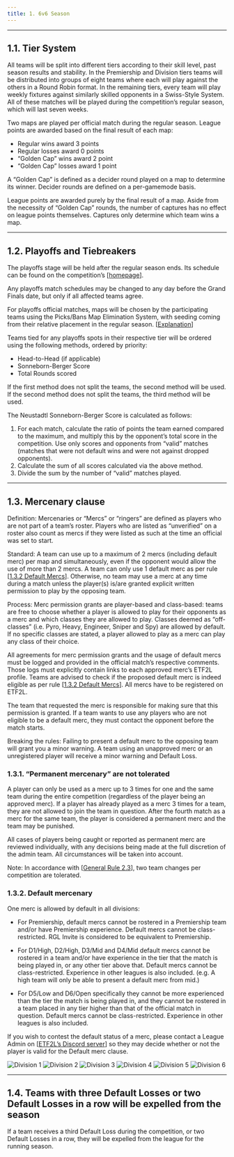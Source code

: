 ```yaml
---
title: 1. 6v6 Season
---
```

---

## 1.1. Tier System

All teams will be split into different tiers according to their skill level, past season results and stability. In the Premiership and Division tiers teams will be distributed into groups of eight teams where each will play against the others in a Round Robin format. In the remaining tiers, every team will play weekly fixtures against similarly skilled opponents in a Swiss-Style System. All of these matches will be played during the competition’s regular season, which will last seven weeks.

Two maps are played per official match during the regular season. League points are awarded based on the final result of each map:

- Regular wins award 3 points
- Regular losses award 0 points
- “Golden Cap” wins award 2 point
- “Golden Cap” losses award 1 point

A “Golden Cap” is defined as a decider round played on a map to determine its winner. Decider rounds are defined on a per-gamemode basis.

League points are awarded purely by the final result of a map. Aside from the necessity of “Golden Cap” rounds, the number of captures has no effect on league points themselves. Captures only determine which team wins a map.

---

## 1.2. Playoffs and Tiebreakers

The playoffs stage will be held after the regular season ends. Its schedule can be found on the competition’s [[homepage](
https://etf2l.org/6v6-home/)].

Any playoffs match schedules may be changed to any day before the Grand Finals date, but only if all affected teams agree.

For playoffs official matches, maps will be chosen by the participating teams using the Picks/Bans Map Elimination System, with seeding coming from their relative placement in the regular season. [[Explanation](/docs/general-8#83-picksbans-system)]

Teams tied for any playoffs spots in their respective tier will be ordered using the following methods, ordered by priority:

- Head-to-Head (if applicable)
- Sonneborn-Berger Score
- Total Rounds scored

If the first method does not split the teams, the second method will be used. If the second method does not split the teams, the third method will be used.

The Neustadtl Sonneborn-Berger Score is calculated as follows:

1. For each match, calculate the ratio of points the team earned compared to the maximum, and multiply this by the opponent’s total score in the competition. Use only scores and opponents from “valid” matches  (matches that were not default wins and were not against dropped opponents).
2. Calculate the sum of all scores calculated via the above method.
3. Divide the sum by the number of “valid” matches played.

---

## 1.3. Mercenary clause

Definition:
Mercenaries or “Mercs” or “ringers” are defined as players who are not part of a team’s roster. Players who are listed as “unverified” on a roster also count as mercs if they were listed as such at the time an official was set to start.

Standard:
A team can use up to a maximum of 2 mercs (including default merc) per map and simultaneously, even if the opponent would allow the use of more than 2 mercs.
A team can only use 1 default merc as per rule [[1.3.2 Default Mercs](#132-default-mercenary)].
Otherwise, no team may use a merc at any time during a match unless the player(s) is/are granted explicit written permission to play by the opposing team.

Process:
Merc permission grants are player-based and class-based: teams are free to choose whether a player is allowed to play for their opponents as a merc and which classes they are allowed to play. Classes deemed as “off-classes” (i.e. Pyro, Heavy, Engineer, Sniper and Spy) are allowed by default. If no specific classes are stated, a player allowed to play as a merc can play any class of their choice.

All agreements for merc permission grants and the usage of default mercs must be logged and provided in the official match’s respective comments. Those logs must explicitly contain links to each approved merc’s ETF2L profile. Teams are advised to check if the proposed default merc is indeed eligible as per rule [[1.3.2 Default Mercs](#132-default-mercenary)].
All mercs have to be registered on ETF2L.

The team that requested the merc is responsible for making sure that this permission is granted. If a team wants to use any players who are not eligible to be a default merc, they must contact the opponent before the match starts.

Breaking the rules:
Failing to present a default merc to the opposing team will grant you a minor warning.
A team using an unapproved merc or an unregistered player will receive a minor warning and Default Loss.

### 1.3.1. “Permanent mercenary” are not tolerated

A player can only be used as a merc up to 3 times for one and the same team during the entire competition (regardless of the player being an approved merc). If a player has already played as a merc 3 times for a team, they are not allowed to join the team in question. After the fourth match as a merc for the same team, the player is considered a permanent merc and the team may be punished.

All cases of players being caught or reported as permanent merc are reviewed individually, with any decisions being made at the full discretion of the admin team. All circumstances will be taken into account.

Note: In accordance with [[General Rule 2.3](/docs/general-2#23-two-team-change-per-competition-allowed)], two team changes per competition are tolerated.

### 1.3.2. Default mercenary

One merc is allowed by default in all divisions:

- For Premiership, default mercs cannot be rostered in a Premiership team and/or have Premiership experience. Default mercs cannot be class-restricted. RGL Invite is considered to be equivalent to Premiership.

- For D1/High, D2/High, D3/Mid and D4/Mid default mercs cannot be rostered in a team and/or have experience in the tier that the match is being played in, or any other tier above that. Default mercs cannot be class-restricted. Experience in other leagues is also included. (e.g. A high team will only be able to present a default merc from mid.)

- For D5/Low and D6/Open specifically they cannot be more experienced than the tier the match is being played in, and they cannot be rostered in a team placed in any tier higher than that of the official match in question. Default mercs cannot be class-restricted. Experience in other leagues is also included.

If you wish to contest the default status of a merc, please contact a League Admin on [[ETF2L’s Discord server](https://discord.etf2l.org/)] so they may decide whether or not the player is valid for the Default merc clause.

![Division 1](/img/d1.png)
![Division 2](/img/d2.png)
![Division 3](/img/d3.png)
![Division 4](/img/d4.png)
![Division 5](/img/d5.png)
![Division 6](/img/d6.png)

---

## 1.4. Teams with three Default Losses or two Default Losses in a row will be expelled from the season

If a team receives a third Default Loss during the competition, or two Default Losses in a row, they will be expelled from the league for the running season.
